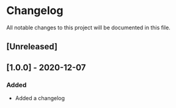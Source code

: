 # Changelog

All notable changes to this project will be documented in this file.

## [Unreleased]

## [1.0.0] - 2020-12-07

### Added
- Added a changelog
